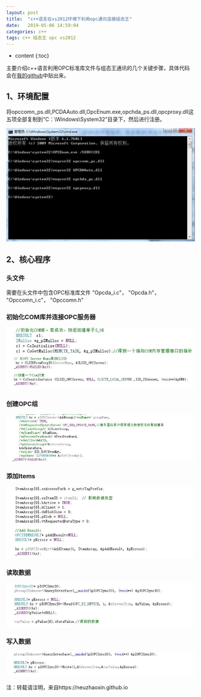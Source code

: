 ```yaml
---
layout: post
title:  "c++语言在vs2012环境下利用opc通讯连接组态王"
date:   2019-05-06 14:59:04
categories: c++
tags: c++ 组态王 opc vs2012
---
```


* content
{:toc}

主要介绍c++语言利用OPC标准库文件与组态王通讯的几个关键步骤，具体代码会在[我的github](https://github.com/neuzhaoxin/c-plus-opc-communication)中贴出来。





## 1、环境配置
将opccomn_ps.dll,PCDAAuto.dll,OpcEnum.exe,opchda_ps.dll,opcproxy.dll这五项全部复制到“C：\Windows\System32”目录下，然后进行注册。

![](pictures\2019-05-06-c++-kingview-opc-communication/20190506151245.jpg)

## 2、核心程序

### 头文件

需要在头文件中包含OPC标准库文件
"Opcda_i.c"，
"Opcda.h"，
"Opccomn_i.c"，
"Opccomn.h"

### 初始化COM库并连接OPC服务器

![](pictures\2019-05-06-c++-kingview-opc-communication/com.jpg)
![](pictures\2019-05-06-c++-kingview-opc-communication/opcserver.jpg)

### 创建OPC组

![](pictures\2019-05-06-c++-kingview-opc-communication/group.jpg)

### 添加Items

![](pictures\2019-05-06-c++-kingview-opc-communication/items.jpg)

### 读取数据
![](pictures\2019-05-06-c++-kingview-opc-communication/read.jpg)

### 写入数据
![](pictures\2019-05-06-c++-kingview-opc-communication/write.jpg)




注：转载请注明，来自https://neuzhaoxin.github.io